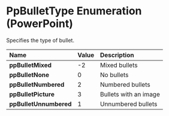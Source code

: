 
# PpBulletType Enumeration (PowerPoint)

Specifies the type of bullet.



|**Name**|**Value**|**Description**|
|:-----|:-----|:-----|
|**ppBulletMixed**|-2|Mixed bullets|
|**ppBulletNone**|0|No bullets|
|**ppBulletNumbered**|2|Numbered bullets|
|**ppBulletPicture**|3|Bullets with an image|
|**ppBulletUnnumbered**|1|Unnumbered bullets|
